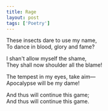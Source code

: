 ```yaml
---
title: Rage
layout: post
tags: ['Poetry']
---
```


These insects dare to use my name,\
To dance in blood, glory and fame?

I shan't allow myself the shame,\
They shall now shoulder all the blame!

The tempest in my eyes, take aim—\
Apocalypse will be my dame!

And thus will continue this game;\
And thus will continue this game.
